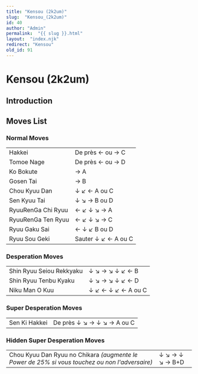 ```yaml
---
title: "Kensou (2k2um)"
slug:  "Kensou_(2k2um)"
id: 40
author: "Admin"
permalink:  "{{ slug }}.html"
layout:  "index.njk"
redirect: "Kensou"
old_id: 91
---
```


# Kensou (2k2um)

## Introduction

## Moves List

### Normal Moves

|                    |                     |
|--------------------|---------------------|
| Hakkei             | De près ← ou → C    |
| Tomoe Nage         | De près ← ou → D    |
| Ko Bokute          | → A                 |
| Gosen Tai          | → B                 |
| Chou Kyuu Dan      | ↓ ↙ ← A ou C        |
| Sen Kyuu Tai       | ↓ ↘ → B ou D        |
| RyuuRenGa Chi Ryuu | ← ↙ ↓ ↘ → A         |
| RyuuRenGa Ten Ryuu | ← ↙ ↓ ↘ → C         |
| Ryuu Gaku Sai      | ← ↓ ↙ B ou D        |
| Ryuu Sou Geki      | Sauter ↓ ↙ ← A ou C |

### Desperation Moves

|                          |                    |
|--------------------------|--------------------|
| Shin Ryuu Seiou Rekkyaku | ↓ ↘ → ↘ ↓ ↙ ← B    |
| Shin Ryuu Tenbu Kyaku    | ↓ ↘ → ↘ ↓ ↙ ← D    |
| Niku Man O Kuu           | ↓ ↙ ← ↓ ↙ ← A ou C |

### Super Desperation Moves

|               |                            |
|---------------|----------------------------|
| Sen Ki Hakkei | De près ↓ ↘ → ↓ ↘ → A ou C |

### Hidden Super Desperation Moves

|                                                                                                |                 |
|------------------------------------------------------------------------------------------------|-----------------|
| Chou Kyuu Dan Ryuu no Chikara *(augmente le Power de 25% si vous touchez ou non l'adversaire)* | ↓ ↘ → ↓ ↘ → B+D |
